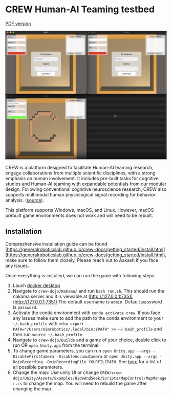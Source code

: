 # CREW Human-AI Teaming testbed

[PDF version](https://nimrobotics.github.io/hai-testbeds/docs/crew.pdf)

![CREW environment](docs/crew.png "Title")

CREW is a platform designed to facilitate Human-AI teaming research, engage collaborations from multiple scientific disciplines, with a strong emphasis on human involvement. It includes pre-built tasks for cognitive studies and Human-AI teaming with expandable potentials from our modular design. Following conventional cognitive neuroscience research, CREW also supports multimodal human physiological signal recording for behavior analysis. ([source](https://generalroboticslab.github.io/crew-docs/index.html)).

This platform supports Windows, macOS, and Linux. However, macOS prebuilt game environments does not work and will need to be rebuilt.

## Installation

Compreshensive installation guide can be found [https://generalroboticslab.github.io/crew-docs/getting_started/install.html](https://generalroboticslab.github.io/crew-docs/getting_started/install.html), make sure to follow them closely. Please reach out to Aakash if you face any issues.

Once everything is installed, we can run the game with following steps:

1. Lauch [docker desktop](https://www.docker.com/products/docker-desktop)
2. Navigate to `crew-dojo/Nakama/` and run `bash run.sh`. This should run the nakama server and it is viewable at [http://127.0.0.1:7351](http://127.0.0.1:7351) The default username is `admin`. Default password is `password`.
3. Activate the conda environment with `conda activate crew`. If you face any issues make sure to add the path to the conda environment to your `~/.bash_profile` with `echo export PATH="/Users/nimrobotics/.local/bin:$PATH" >> ~/.bash_profile` and then run `source ~/.bash_profile`
4. Navigate to `crew-dojo/Builds` and a game of your choice, double click to run OR `open Unity.app` from the terminal.
5. To change game parameters, you can run `open Unity.app --args -DisableFirstCamera -DisableAccumuCamera` or `open Unity.app --args -DojoRecording -DojoRecordingFile YOURFILEPATH`. See [here](https://generalroboticslab.github.io/crew-docs/dojo/components/games/nvn_hide_and_seek.html) for a list of all possible parameters.
6. Change the map: Use unity UI or change `CREW/crew-dojo/Unity/Assets/Examples/HideAndSeek/Scripts/MapControl/MapManager.cs` to change the map. You will need to rebuild the game after changing the map.